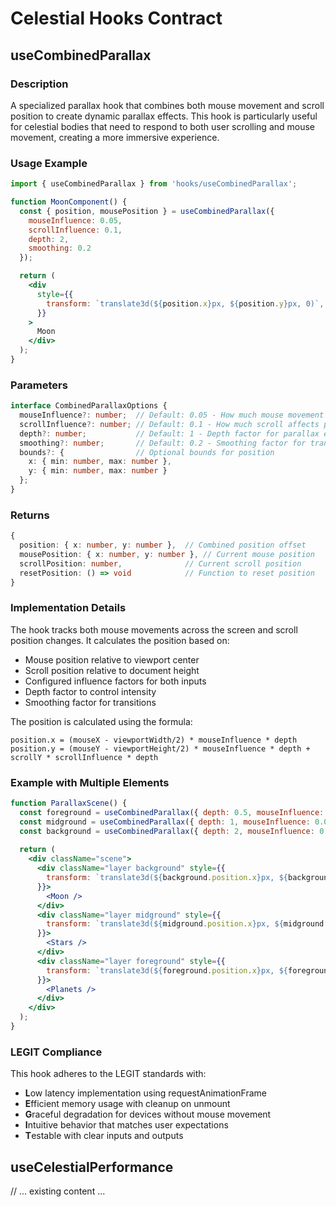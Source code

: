 # Celestial Hooks Contract

## useCombinedParallax

### Description
A specialized parallax hook that combines both mouse movement and scroll position to create dynamic parallax effects. This hook is particularly useful for celestial bodies that need to respond to both user scrolling and mouse movement, creating a more immersive experience.

### Usage Example
```jsx
import { useCombinedParallax } from 'hooks/useCombinedParallax';

function MoonComponent() {
  const { position, mousePosition } = useCombinedParallax({
    mouseInfluence: 0.05,
    scrollInfluence: 0.1,
    depth: 2,
    smoothing: 0.2
  });

  return (
    <div 
      style={{
        transform: `translate3d(${position.x}px, ${position.y}px, 0)`,
      }}
    >
      Moon
    </div>
  );
}
```

### Parameters
```typescript
interface CombinedParallaxOptions {
  mouseInfluence?: number;  // Default: 0.05 - How much mouse movement affects position
  scrollInfluence?: number; // Default: 0.1 - How much scroll affects position
  depth?: number;           // Default: 1 - Depth factor for parallax effect
  smoothing?: number;       // Default: 0.2 - Smoothing factor for transitions (0-1)
  bounds?: {                // Optional bounds for position
    x: { min: number, max: number },
    y: { min: number, max: number }
  };
}
```

### Returns
```typescript
{
  position: { x: number, y: number },  // Combined position offset
  mousePosition: { x: number, y: number }, // Current mouse position
  scrollPosition: number,              // Current scroll position
  resetPosition: () => void            // Function to reset position
}
```

### Implementation Details
The hook tracks both mouse movements across the screen and scroll position changes. It calculates the position based on:
- Mouse position relative to viewport center
- Scroll position relative to document height
- Configured influence factors for both inputs
- Depth factor to control intensity
- Smoothing factor for transitions

The position is calculated using the formula:
```
position.x = (mouseX - viewportWidth/2) * mouseInfluence * depth
position.y = (mouseY - viewportHeight/2) * mouseInfluence * depth + scrollY * scrollInfluence * depth
```

### Example with Multiple Elements
```jsx
function ParallaxScene() {
  const foreground = useCombinedParallax({ depth: 0.5, mouseInfluence: 0.03, scrollInfluence: 0.15 });
  const midground = useCombinedParallax({ depth: 1, mouseInfluence: 0.05, scrollInfluence: 0.1 });
  const background = useCombinedParallax({ depth: 2, mouseInfluence: 0.08, scrollInfluence: 0.05 });
  
  return (
    <div className="scene">
      <div className="layer background" style={{
        transform: `translate3d(${background.position.x}px, ${background.position.y}px, 0)`
      }}>
        <Moon />
      </div>
      <div className="layer midground" style={{
        transform: `translate3d(${midground.position.x}px, ${midground.position.y}px, 0)`
      }}>
        <Stars />
      </div>
      <div className="layer foreground" style={{
        transform: `translate3d(${foreground.position.x}px, ${foreground.position.y}px, 0)`
      }}>
        <Planets />
      </div>
    </div>
  );
}
```

### LEGIT Compliance
This hook adheres to the LEGIT standards with:
- **L**ow latency implementation using requestAnimationFrame
- **E**fficient memory usage with cleanup on unmount
- **G**raceful degradation for devices without mouse movement
- **I**ntuitive behavior that matches user expectations
- **T**estable with clear inputs and outputs

## useCelestialPerformance

// ... existing content ... 